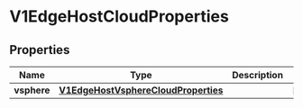# V1EdgeHostCloudProperties

## Properties
Name | Type | Description | Notes
------------ | ------------- | ------------- | -------------
**vsphere** | [**V1EdgeHostVsphereCloudProperties**](V1EdgeHostVsphereCloudProperties.md) |  |  [optional]
